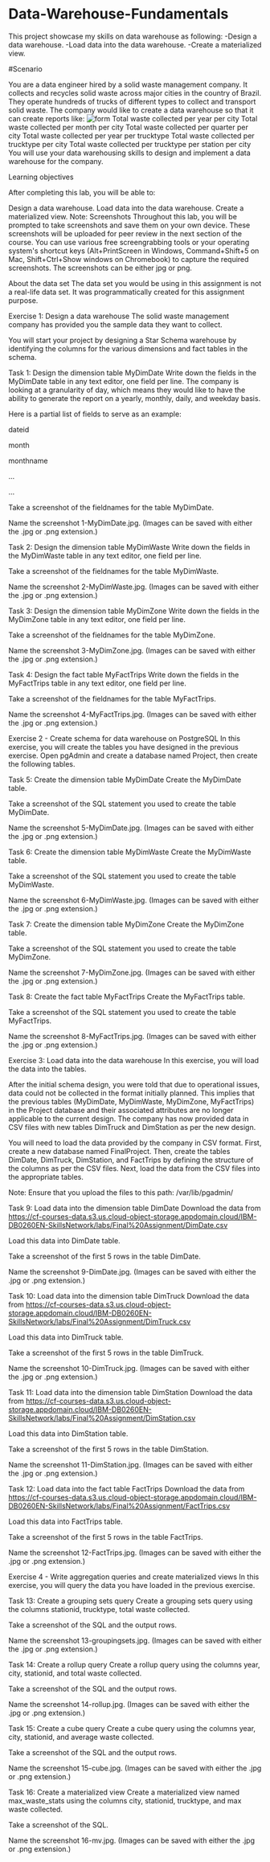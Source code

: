 # Data-Warehouse-Fundamentals
This project showcase my skills on data warehouse as following:
-Design a data warehouse.
-Load data into the data warehouse.
-Create a materialized view.

#Scenario

You are a data engineer hired by a solid waste management company. It collects and recycles solid waste across major cities in the country of Brazil. They operate hundreds of trucks of different types to collect and transport solid waste. The company would like to create a data warehouse so that it can create reports like:
![form](https://github.com/user-attachments/assets/dcaef136-3778-40dc-ba1f-2de225cfdd1e)
Total waste collected per year per city
Total waste collected per month per city
Total waste collected per quarter per city
Total waste collected per year per trucktype
Total waste collected per trucktype per city
Total waste collected per trucktype per station per city
You will use your data warehousing skills to design and implement a data warehouse for the company.

Learning objectives

After completing this lab, you will be able to:

Design a data warehouse.
Load data into the data warehouse.
Create a materialized view.
Note: Screenshots
Throughout this lab, you will be prompted to take screenshots and save them on your own device. These screenshots will be uploaded for peer review in the next section of the course. You can use various free screengrabbing tools or your operating system's shortcut keys (Alt+PrintScreen in Windows, Command+Shift+5 on Mac, Shift+Ctrl+Show windows on Chromebook) to capture the required screenshots. The screenshots can be either jpg or png.

About the data set
The data set you would be using in this assignment is not a real-life data set. It was programmatically created for this assignment purpose.


Exercise 1: Design a data warehouse
The solid waste management company has provided you the sample data they want to collect.


You will start your project by designing a Star Schema warehouse by identifying the columns for the various dimensions and fact tables in the schema.

Task 1: Design the dimension table MyDimDate
Write down the fields in the MyDimDate table in any text editor, one field per line. The company is looking at a granularity of day, which means they would like to have the ability to generate the report on a yearly, monthly, daily, and weekday basis.

Here is a partial list of fields to serve as an example:

dateid

month

monthname

…

…

Take a screenshot of the fieldnames for the table MyDimDate.

Name the screenshot 1-MyDimDate.jpg. (Images can be saved with either the .jpg or .png extension.)

Task 2: Design the dimension table MyDimWaste
Write down the fields in the MyDimWaste table in any text editor, one field per line.

Take a screenshot of the fieldnames for the table MyDimWaste.

Name the screenshot 2-MyDimWaste.jpg. (Images can be saved with either the .jpg or .png extension.)

Task 3: Design the dimension table MyDimZone
Write down the fields in the MyDimZone table in any text editor, one field per line.

Take a screenshot of the fieldnames for the table MyDimZone.

Name the screenshot 3-MyDimZone.jpg. (Images can be saved with either the .jpg or .png extension.)

Task 4: Design the fact table MyFactTrips
Write down the fields in the MyFactTrips table in any text editor, one field per line.

Take a screenshot of the fieldnames for the table MyFactTrips.

Name the screenshot 4-MyFactTrips.jpg. (Images can be saved with either the .jpg or .png extension.)

Exercise 2 - Create schema for data warehouse on PostgreSQL
In this exercise, you will create the tables you have designed in the previous exercise. Open pgAdmin and create a database named Project, then create the following tables.

Task 5: Create the dimension table MyDimDate
Create the MyDimDate table.

Take a screenshot of the SQL statement you used to create the table MyDimDate.

Name the screenshot 5-MyDimDate.jpg. (Images can be saved with either the .jpg or .png extension.)

Task 6: Create the dimension table MyDimWaste
Create the MyDimWaste table.

Take a screenshot of the SQL statement you used to create the table MyDimWaste.

Name the screenshot 6-MyDimWaste.jpg. (Images can be saved with either the .jpg or .png extension.)

Task 7: Create the dimension table MyDimZone
Create the MyDimZone table.

Take a screenshot of the SQL statement you used to create the table MyDimZone.

Name the screenshot 7-MyDimZone.jpg. (Images can be saved with either the .jpg or .png extension.)

Task 8: Create the fact table MyFactTrips
Create the MyFactTrips table.

Take a screenshot of the SQL statement you used to create the table MyFactTrips.

Name the screenshot 8-MyFactTrips.jpg. (Images can be saved with either the .jpg or .png extension.)

Exercise 3: Load data into the data warehouse
In this exercise, you will load the data into the tables.

After the initial schema design, you were told that due to operational issues, data could not be collected in the format initially planned. This implies that the previous tables (MyDimDate, MyDimWaste, MyDimZone, MyFactTrips) in the Project database and their associated attributes are no longer applicable to the current design. The company has now provided data in CSV files with new tables DimTruck and DimStation as per the new design.

You will need to load the data provided by the company in CSV format. First, create a new database named FinalProject. Then, create the tables DimDate, DimTruck, DimStation, and FactTrips by defining the structure of the columns as per the CSV files. Next, load the data from the CSV files into the appropriate tables.

Note: Ensure that you upload the files to this path: /var/lib/pgadmin/

Task 9: Load data into the dimension table DimDate
Download the data from https://cf-courses-data.s3.us.cloud-object-storage.appdomain.cloud/IBM-DB0260EN-SkillsNetwork/labs/Final%20Assignment/DimDate.csv

Load this data into DimDate table.

Take a screenshot of the first 5 rows in the table DimDate.

Name the screenshot 9-DimDate.jpg. (Images can be saved with either the .jpg or .png extension.)

Task 10: Load data into the dimension table DimTruck
Download the data from https://cf-courses-data.s3.us.cloud-object-storage.appdomain.cloud/IBM-DB0260EN-SkillsNetwork/labs/Final%20Assignment/DimTruck.csv

Load this data into DimTruck table.

Take a screenshot of the first 5 rows in the table DimTruck.

Name the screenshot 10-DimTruck.jpg. (Images can be saved with either the .jpg or .png extension.)

Task 11: Load data into the dimension table DimStation
Download the data from https://cf-courses-data.s3.us.cloud-object-storage.appdomain.cloud/IBM-DB0260EN-SkillsNetwork/labs/Final%20Assignment/DimStation.csv

Load this data into DimStation table.

Take a screenshot of the first 5 rows in the table DimStation.

Name the screenshot 11-DimStation.jpg. (Images can be saved with either the .jpg or .png extension.)

Task 12: Load data into the fact table FactTrips
Download the data from https://cf-courses-data.s3.us.cloud-object-storage.appdomain.cloud/IBM-DB0260EN-SkillsNetwork/labs/Final%20Assignment/FactTrips.csv

Load this data into FactTrips table.

Take a screenshot of the first 5 rows in the table FactTrips.

Name the screenshot 12-FactTrips.jpg. (Images can be saved with either the .jpg or .png extension.)

Exercise 4 - Write aggregation queries and create materialized views
In this exercise, you will query the data you have loaded in the previous exercise.

Task 13: Create a grouping sets query
Create a grouping sets query using the columns stationid, trucktype, total waste collected.

Take a screenshot of the SQL and the output rows.

Name the screenshot 13-groupingsets.jpg. (Images can be saved with either the .jpg or .png extension.)

Task 14: Create a rollup query
Create a rollup query using the columns year, city, stationid, and total waste collected.

Take a screenshot of the SQL and the output rows.

Name the screenshot 14-rollup.jpg. (Images can be saved with either the .jpg or .png extension.)

Task 15: Create a cube query
Create a cube query using the columns year, city, stationid, and average waste collected.

Take a screenshot of the SQL and the output rows.

Name the screenshot 15-cube.jpg. (Images can be saved with either the .jpg or .png extension.)

Task 16: Create a materialized view
Create a materialized view named max_waste_stats using the columns city, stationid, trucktype, and max waste collected.

Take a screenshot of the SQL.

Name the screenshot 16-mv.jpg. (Images can be saved with either the .jpg or .png extension.)




